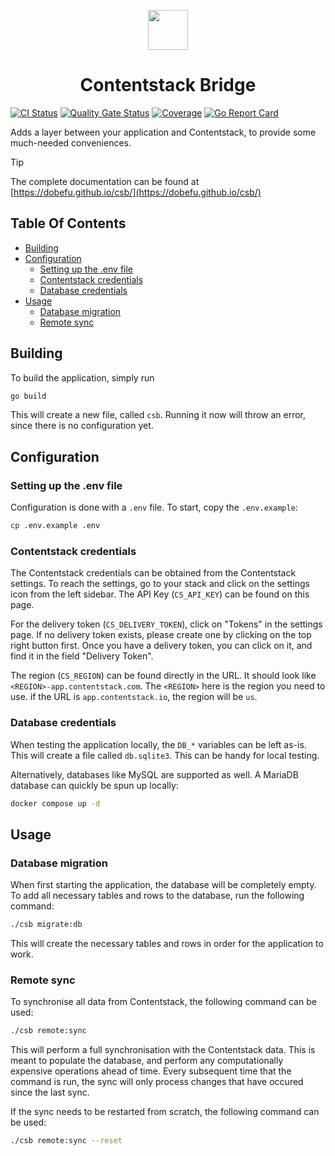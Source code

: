 <p align="center">
  <img src="https://raw.githubusercontent.com/Dobefu/csb/refs/heads/main/logo.svg" width="64px">
</p>

<h1 align="center">Contentstack Bridge</h1>

[![CI Status](https://github.com/Dobefu/csb/actions/workflows/ci.yml/badge.svg)](https://github.com/Dobefu/csb/actions/workflows/ci.yml)
[![Quality Gate Status](https://sonarcloud.io/api/project_badges/measure?project=Dobefu_contentstack-bridge&metric=alert_status)](https://sonarcloud.io/summary/new_code?id=Dobefu_contentstack-bridge)
[![Coverage](https://sonarcloud.io/api/project_badges/measure?project=Dobefu_contentstack-bridge&metric=coverage)](https://sonarcloud.io/summary/new_code?id=Dobefu_contentstack-bridge)
[![Go Report Card](https://goreportcard.com/badge/github.com/Dobefu/csb)](https://goreportcard.com/report/github.com/Dobefu/csb)

Adds a layer between your application and Contentstack,
to provide some much-needed conveniences.

> [!TIP]
> The complete documentation can be found at [https://dobefu.github.io/csb/](https://dobefu.github.io/csb/)

## Table Of Contents

<!-- toc -->

- [Building](#building)
- [Configuration](#configuration)
  - [Setting up the .env file](#setting-up-the-env-file)
  - [Contentstack credentials](#contentstack-credentials)
  - [Database credentials](#database-credentials)
- [Usage](#usage)
  - [Database migration](#database-migration)
  - [Remote sync](#remote-sync)

<!-- tocstop -->

## Building

To build the application, simply run

```bash
go build
```

This will create a new file, called `csb`. Running it now will throw an error,
since there is no configuration yet.

## Configuration

### Setting up the .env file

Configuration is done with a `.env` file. To start, copy the `.env.example`:

```bash
cp .env.example .env
```

### Contentstack credentials

The Contentstack credentials can be obtained from the Contentstack settings.
To reach the settings, go to your stack and click on the settings icon from the left sidebar.
The API Key (`CS_API_KEY`) can be found on this page.

For the delivery token (`CS_DELIVERY_TOKEN`), click on "Tokens" in the settings page.
If no delivery token exists, please create one by clicking on the top right button first.
Once you have a delivery token, you can click on it, and find it in the field "Delivery Token".

The region (`CS_REGION`) can be found directly in the URL.
It should look like `<REGION>-app.contentstack.com`. The `<REGION>` here is the region you need to use.
if the URL is `app.contentstack.io`, the region will be `us`.

### Database credentials

When testing the application locally, the `DB_*` variables can be left as-is.
This will create a file called `db.sqlite3`. This can be handy for local testing.

Alternatively, databases like MySQL are supported as well.
A MariaDB database can quickly be spun up locally:

```bash
docker compose up -d
```

## Usage

### Database migration

When first starting the application, the database will be completely empty.
To add all necessary tables and rows to the database, run the following command:

```bash
./csb migrate:db
```

This will create the necessary tables and rows in order for the application to work.

### Remote sync

To synchronise all data from Contentstack, the following command can be used:

```bash
./csb remote:sync
```

This will perform a full synchronisation with the Contentstack data.
This is meant to populate the database, and perform any computationally expensive
operations ahead of time.
Every subsequent time that the command is run, the sync will only process
changes that have occured since the last sync.

If the sync needs to be restarted from scratch, the following command can be used:

```bash
./csb remote:sync --reset
```

